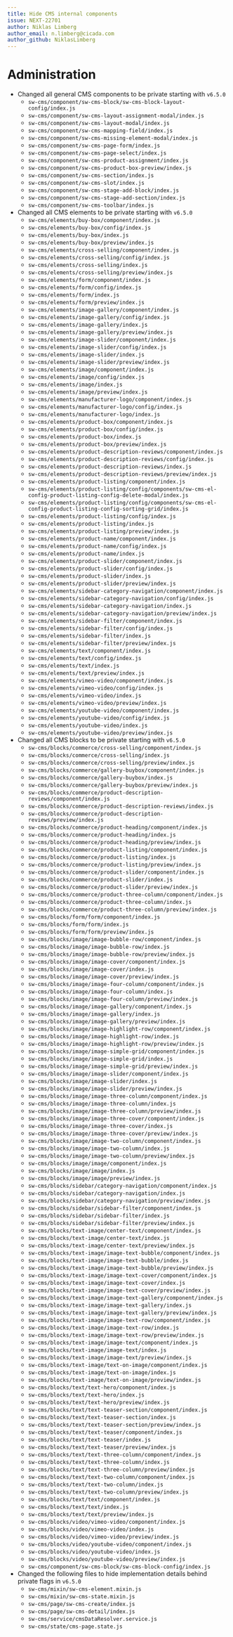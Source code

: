 ```yaml
---
title: Hide CMS internal components
issue: NEXT-22701
author: Niklas Limberg
author_email: n.limberg@cicada.com
author_github: NiklasLimberg
---
```

# Administration
* Changed all general CMS components to be private starting with `v6.5.0`
  * `sw-cms/component/sw-cms-block/sw-cms-block-layout-config/index.js`
  * `sw-cms/component/sw-cms-layout-assignment-modal/index.js`
  * `sw-cms/component/sw-cms-layout-modal/index.js`
  * `sw-cms/component/sw-cms-mapping-field/index.js`
  * `sw-cms/component/sw-cms-missing-element-modal/index.js`
  * `sw-cms/component/sw-cms-page-form/index.js`
  * `sw-cms/component/sw-cms-page-select/index.js`
  * `sw-cms/component/sw-cms-product-assignment/index.js`
  * `sw-cms/component/sw-cms-product-box-preview/index.js`
  * `sw-cms/component/sw-cms-section/index.js`
  * `sw-cms/component/sw-cms-slot/index.js`
  * `sw-cms/component/sw-cms-stage-add-block/index.js`
  * `sw-cms/component/sw-cms-stage-add-section/index.js`
  * `sw-cms/component/sw-cms-toolbar/index.js`
* Changed all CMS elements to be private starting with `v6.5.0`
  * `sw-cms/elements/buy-box/component/index.js`
  * `sw-cms/elements/buy-box/config/index.js`
  * `sw-cms/elements/buy-box/index.js`
  * `sw-cms/elements/buy-box/preview/index.js`
  * `sw-cms/elements/cross-selling/component/index.js`
  * `sw-cms/elements/cross-selling/config/index.js`
  * `sw-cms/elements/cross-selling/index.js`
  * `sw-cms/elements/cross-selling/preview/index.js`
  * `sw-cms/elements/form/component/index.js`
  * `sw-cms/elements/form/config/index.js`
  * `sw-cms/elements/form/index.js`
  * `sw-cms/elements/form/preview/index.js`
  * `sw-cms/elements/image-gallery/component/index.js`
  * `sw-cms/elements/image-gallery/config/index.js`
  * `sw-cms/elements/image-gallery/index.js`
  * `sw-cms/elements/image-gallery/preview/index.js`
  * `sw-cms/elements/image-slider/component/index.js`
  * `sw-cms/elements/image-slider/config/index.js`
  * `sw-cms/elements/image-slider/index.js`
  * `sw-cms/elements/image-slider/preview/index.js`
  * `sw-cms/elements/image/component/index.js`
  * `sw-cms/elements/image/config/index.js`
  * `sw-cms/elements/image/index.js`
  * `sw-cms/elements/image/preview/index.js`
  * `sw-cms/elements/manufacturer-logo/component/index.js`
  * `sw-cms/elements/manufacturer-logo/config/index.js`
  * `sw-cms/elements/manufacturer-logo/index.js`
  * `sw-cms/elements/product-box/component/index.js`
  * `sw-cms/elements/product-box/config/index.js`
  * `sw-cms/elements/product-box/index.js`
  * `sw-cms/elements/product-box/preview/index.js`
  * `sw-cms/elements/product-description-reviews/component/index.js`
  * `sw-cms/elements/product-description-reviews/config/index.js`
  * `sw-cms/elements/product-description-reviews/index.js`
  * `sw-cms/elements/product-description-reviews/preview/index.js`
  * `sw-cms/elements/product-listing/component/index.js`
  * `sw-cms/elements/product-listing/config/components/sw-cms-el-config-product-listing-config-delete-modal/index.js`
  * `sw-cms/elements/product-listing/config/components/sw-cms-el-config-product-listing-config-sorting-grid/index.js`
  * `sw-cms/elements/product-listing/config/index.js`
  * `sw-cms/elements/product-listing/index.js`
  * `sw-cms/elements/product-listing/preview/index.js`
  * `sw-cms/elements/product-name/component/index.js`
  * `sw-cms/elements/product-name/config/index.js`
  * `sw-cms/elements/product-name/index.js`
  * `sw-cms/elements/product-slider/component/index.js`
  * `sw-cms/elements/product-slider/config/index.js`
  * `sw-cms/elements/product-slider/index.js`
  * `sw-cms/elements/product-slider/preview/index.js`
  * `sw-cms/elements/sidebar-category-navigation/component/index.js`
  * `sw-cms/elements/sidebar-category-navigation/config/index.js`
  * `sw-cms/elements/sidebar-category-navigation/index.js`
  * `sw-cms/elements/sidebar-category-navigation/preview/index.js`
  * `sw-cms/elements/sidebar-filter/component/index.js`
  * `sw-cms/elements/sidebar-filter/config/index.js`
  * `sw-cms/elements/sidebar-filter/index.js`
  * `sw-cms/elements/sidebar-filter/preview/index.js`
  * `sw-cms/elements/text/component/index.js`
  * `sw-cms/elements/text/config/index.js`
  * `sw-cms/elements/text/index.js`
  * `sw-cms/elements/text/preview/index.js`
  * `sw-cms/elements/vimeo-video/component/index.js`
  * `sw-cms/elements/vimeo-video/config/index.js`
  * `sw-cms/elements/vimeo-video/index.js`
  * `sw-cms/elements/vimeo-video/preview/index.js`
  * `sw-cms/elements/youtube-video/component/index.js`
  * `sw-cms/elements/youtube-video/config/index.js`
  * `sw-cms/elements/youtube-video/index.js`
  * `sw-cms/elements/youtube-video/preview/index.js`
* Changed all CMS blocks to be private starting with `v6.5.0`
  * `sw-cms/blocks/commerce/cross-selling/component/index.js`
  * `sw-cms/blocks/commerce/cross-selling/index.js`
  * `sw-cms/blocks/commerce/cross-selling/preview/index.js`
  * `sw-cms/blocks/commerce/gallery-buybox/component/index.js`
  * `sw-cms/blocks/commerce/gallery-buybox/index.js`
  * `sw-cms/blocks/commerce/gallery-buybox/preview/index.js`
  * `sw-cms/blocks/commerce/product-description-reviews/component/index.js`
  * `sw-cms/blocks/commerce/product-description-reviews/index.js`
  * `sw-cms/blocks/commerce/product-description-reviews/preview/index.js`
  * `sw-cms/blocks/commerce/product-heading/component/index.js`
  * `sw-cms/blocks/commerce/product-heading/index.js`
  * `sw-cms/blocks/commerce/product-heading/preview/index.js`
  * `sw-cms/blocks/commerce/product-listing/component/index.js`
  * `sw-cms/blocks/commerce/product-listing/index.js`
  * `sw-cms/blocks/commerce/product-listing/preview/index.js`
  * `sw-cms/blocks/commerce/product-slider/component/index.js`
  * `sw-cms/blocks/commerce/product-slider/index.js`
  * `sw-cms/blocks/commerce/product-slider/preview/index.js`
  * `sw-cms/blocks/commerce/product-three-column/component/index.js`
  * `sw-cms/blocks/commerce/product-three-column/index.js`
  * `sw-cms/blocks/commerce/product-three-column/preview/index.js`
  * `sw-cms/blocks/form/form/component/index.js`
  * `sw-cms/blocks/form/form/index.js`
  * `sw-cms/blocks/form/form/preview/index.js`
  * `sw-cms/blocks/image/image-bubble-row/component/index.js`
  * `sw-cms/blocks/image/image-bubble-row/index.js`
  * `sw-cms/blocks/image/image-bubble-row/preview/index.js`
  * `sw-cms/blocks/image/image-cover/component/index.js`
  * `sw-cms/blocks/image/image-cover/index.js`
  * `sw-cms/blocks/image/image-cover/preview/index.js`
  * `sw-cms/blocks/image/image-four-column/component/index.js`
  * `sw-cms/blocks/image/image-four-column/index.js`
  * `sw-cms/blocks/image/image-four-column/preview/index.js`
  * `sw-cms/blocks/image/image-gallery/component/index.js`
  * `sw-cms/blocks/image/image-gallery/index.js`
  * `sw-cms/blocks/image/image-gallery/preview/index.js`
  * `sw-cms/blocks/image/image-highlight-row/component/index.js`
  * `sw-cms/blocks/image/image-highlight-row/index.js`
  * `sw-cms/blocks/image/image-highlight-row/preview/index.js`
  * `sw-cms/blocks/image/image-simple-grid/component/index.js`
  * `sw-cms/blocks/image/image-simple-grid/index.js`
  * `sw-cms/blocks/image/image-simple-grid/preview/index.js`
  * `sw-cms/blocks/image/image-slider/component/index.js`
  * `sw-cms/blocks/image/image-slider/index.js`
  * `sw-cms/blocks/image/image-slider/preview/index.js`
  * `sw-cms/blocks/image/image-three-column/component/index.js`
  * `sw-cms/blocks/image/image-three-column/index.js`
  * `sw-cms/blocks/image/image-three-column/preview/index.js`
  * `sw-cms/blocks/image/image-three-cover/component/index.js`
  * `sw-cms/blocks/image/image-three-cover/index.js`
  * `sw-cms/blocks/image/image-three-cover/preview/index.js`
  * `sw-cms/blocks/image/image-two-column/component/index.js`
  * `sw-cms/blocks/image/image-two-column/index.js`
  * `sw-cms/blocks/image/image-two-column/preview/index.js`
  * `sw-cms/blocks/image/image/component/index.js`
  * `sw-cms/blocks/image/image/index.js`
  * `sw-cms/blocks/image/image/preview/index.js`
  * `sw-cms/blocks/sidebar/category-navigation/component/index.js`
  * `sw-cms/blocks/sidebar/category-navigation/index.js`
  * `sw-cms/blocks/sidebar/category-navigation/preview/index.js`
  * `sw-cms/blocks/sidebar/sidebar-filter/component/index.js`
  * `sw-cms/blocks/sidebar/sidebar-filter/index.js`
  * `sw-cms/blocks/sidebar/sidebar-filter/preview/index.js`
  * `sw-cms/blocks/text-image/center-text/component/index.js`
  * `sw-cms/blocks/text-image/center-text/index.js`
  * `sw-cms/blocks/text-image/center-text/preview/index.js`
  * `sw-cms/blocks/text-image/image-text-bubble/component/index.js`
  * `sw-cms/blocks/text-image/image-text-bubble/index.js`
  * `sw-cms/blocks/text-image/image-text-bubble/preview/index.js`
  * `sw-cms/blocks/text-image/image-text-cover/component/index.js`
  * `sw-cms/blocks/text-image/image-text-cover/index.js`
  * `sw-cms/blocks/text-image/image-text-cover/preview/index.js`
  * `sw-cms/blocks/text-image/image-text-gallery/component/index.js`
  * `sw-cms/blocks/text-image/image-text-gallery/index.js`
  * `sw-cms/blocks/text-image/image-text-gallery/preview/index.js`
  * `sw-cms/blocks/text-image/image-text-row/component/index.js`
  * `sw-cms/blocks/text-image/image-text-row/index.js`
  * `sw-cms/blocks/text-image/image-text-row/preview/index.js`
  * `sw-cms/blocks/text-image/image-text/component/index.js`
  * `sw-cms/blocks/text-image/image-text/index.js`
  * `sw-cms/blocks/text-image/image-text/preview/index.js`
  * `sw-cms/blocks/text-image/text-on-image/component/index.js`
  * `sw-cms/blocks/text-image/text-on-image/index.js`
  * `sw-cms/blocks/text-image/text-on-image/preview/index.js`
  * `sw-cms/blocks/text/text-hero/component/index.js`
  * `sw-cms/blocks/text/text-hero/index.js`
  * `sw-cms/blocks/text/text-hero/preview/index.js`
  * `sw-cms/blocks/text/text-teaser-section/component/index.js`
  * `sw-cms/blocks/text/text-teaser-section/index.js`
  * `sw-cms/blocks/text/text-teaser-section/preview/index.js`
  * `sw-cms/blocks/text/text-teaser/component/index.js`
  * `sw-cms/blocks/text/text-teaser/index.js`
  * `sw-cms/blocks/text/text-teaser/preview/index.js`
  * `sw-cms/blocks/text/text-three-column/component/index.js`
  * `sw-cms/blocks/text/text-three-column/index.js`
  * `sw-cms/blocks/text/text-three-column/preview/index.js`
  * `sw-cms/blocks/text/text-two-column/component/index.js`
  * `sw-cms/blocks/text/text-two-column/index.js`
  * `sw-cms/blocks/text/text-two-column/preview/index.js`
  * `sw-cms/blocks/text/text/component/index.js`
  * `sw-cms/blocks/text/text/index.js`
  * `sw-cms/blocks/text/text/preview/index.js`
  * `sw-cms/blocks/video/vimeo-video/component/index.js`
  * `sw-cms/blocks/video/vimeo-video/index.js`
  * `sw-cms/blocks/video/vimeo-video/preview/index.js`
  * `sw-cms/blocks/video/youtube-video/component/index.js`
  * `sw-cms/blocks/video/youtube-video/index.js`
  * `sw-cms/blocks/video/youtube-video/preview/index.js`
  * `sw-cms/component/sw-cms-block/sw-cms-block-config/index.js`
* Changed the following files to hide implementation details behind private flags in `v6.5.0`
  * `sw-cms/mixin/sw-cms-element.mixin.js`
  * `sw-cms/mixin/sw-cms-state.mixin.js`
  * `sw-cms/page/sw-cms-create/index.js`
  * `sw-cms/page/sw-cms-detail/index.js`
  * `sw-cms/service/cmsDataResolver.service.js`
  * `sw-cms/state/cms-page.state.js`

